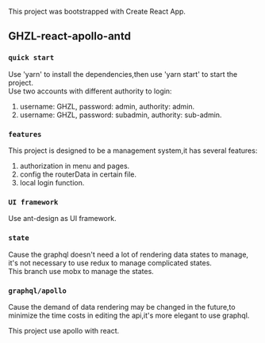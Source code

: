 This project was bootstrapped with Create React App.

## GHZL-react-apollo-antd

### `quick start`

Use 'yarn' to install the dependencies,then use 'yarn start' to start the project.<br/>
Use two accounts with different authority to login:<br/>
1. username: GHZL, password: admin, authority: admin.
2. username: GHZL, password: subadmin, authority: sub-admin.

### `features`

This project is designed to be a management system,it has several features:
1. authorization in menu and pages.
2. config the routerData in certain file.
3. local login function.

### `UI framework`

Use ant-design as UI framework.<br/>

### `state`

Cause the graphql doesn't need a lot of rendering data states to manage,
it's not necessary to use redux to manage complicated states.<br/>
This branch use mobx to manage the states.

### `graphql/apollo`

Cause the demand of data rendering may be changed in the future,to minimize
the time costs in editing the api,it's more elegant to use graphql.</br>

This project use apollo with react.</br>